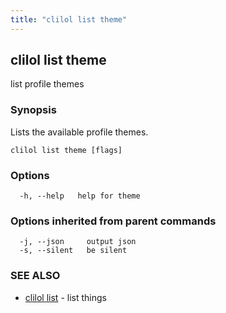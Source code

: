 ```yaml
---
title: "clilol list theme"
---
```

## clilol list theme

list profile themes

### Synopsis

Lists the available profile themes.

```
clilol list theme [flags]
```

### Options

```
  -h, --help   help for theme
```

### Options inherited from parent commands

```
  -j, --json     output json
  -s, --silent   be silent
```

### SEE ALSO

* [clilol list](clilol_list.md)	 - list things

